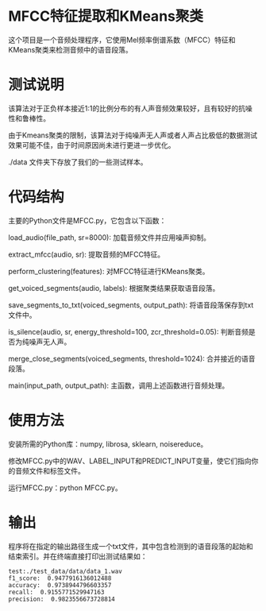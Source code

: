 # MFCC特征提取和KMeans聚类

这个项目是一个音频处理程序，它使用Mel频率倒谱系数（MFCC）特征和KMeans聚类来检测音频中的语音段落。

# 测试说明

该算法对于正负样本接近1:1的比例分布的有人声音频效果较好，且有较好的抗噪性和鲁棒性。

由于Kmeans聚类的限制，该算法对于纯噪声无人声或者人声占比极低的数据测试效果可能不佳，由于时间原因尚未进行更进一步优化。

./data 文件夹下存放了我们的一些测试样本。

# 代码结构

主要的Python文件是MFCC.py，它包含以下函数：

load_audio(file_path, sr=8000): 加载音频文件并应用噪声抑制。

extract_mfcc(audio, sr): 提取音频的MFCC特征。

perform_clustering(features): 对MFCC特征进行KMeans聚类。

get_voiced_segments(audio, labels): 根据聚类结果获取语音段落。

save_segments_to_txt(voiced_segments, output_path): 将语音段落保存到txt文件中。

is_silence(audio, sr, energy_threshold=100, zcr_threshold=0.05): 判断音频是否为纯噪声无人声。

merge_close_segments(voiced_segments, threshold=1024): 合并接近的语音段落。

main(input_path, output_path): 主函数，调用上述函数进行音频处理。

# 使用方法

安装所需的Python库：numpy, librosa, sklearn, noisereduce。

修改MFCC.py中的WAV、LABEL_INPUT和PREDICT_INPUT变量，使它们指向你的音频文件和标签文件。

运行MFCC.py：python MFCC.py。
# 输出

程序将在指定的输出路径生成一个txt文件，其中包含检测到的语音段落的起始和结束索引。并在终端直接打印出测试结果如：
```
test:./test_data/data/data_1.wav
f1_score:  0.9477916136012488
accuracy:  0.9738944796603357
recall:  0.9155771529947163
precision:  0.9823556673728814
```

